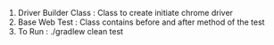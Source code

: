 1. Driver Builder Class : 
    Class to create initiate chrome driver
2. Base Web Test :
    Class contains before and after method of the test
3. To Run : 
./gradlew clean test